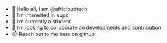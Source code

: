 - 👋 Hello all, I am @africloudtech
- 👀 I’m interested in apps
- 🌱 I’m currently a student
- 💞️ I’m looking to collaborate on developments and contribution
- 📫 Reach out to me here on github

<!---
africloudtech/africloudtech is a ✨ special ✨ repository because its `README.md` (this file) appears on your GitHub profile.
You can click the Preview link to take a look at your changes.
--->
